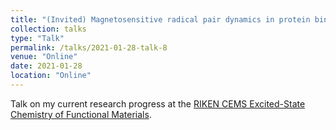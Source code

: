 ```yaml
---
title: "(Invited) Magnetosensitive radical pair dynamics in protein binding pockets"
collection: talks
type: "Talk"
permalink: /talks/2021-01-28-talk-8
venue: "Online"
date: 2021-01-28
location: "Online"
---
```


Talk on my current research progress at the [RIKEN CEMS Excited-State Chemistry of Functional Materials](https://cems.riken.jp/topicalmeeting/007_excitedstate/).
